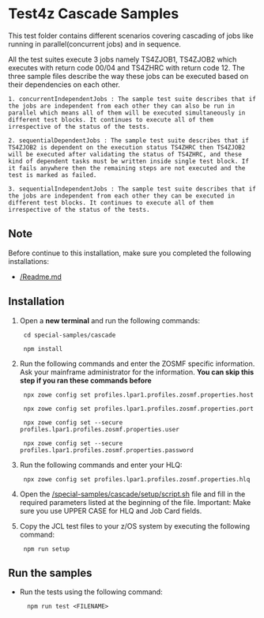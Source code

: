 # Test4z Cascade Samples

This test folder contains different scenarios covering cascading of jobs like running in parallel(concurrent jobs) and in sequence.

All the test suites execute 3 jobs namely TS4ZJOB1, TS4ZJOB2 which executes with return code 00/04 and TS4ZHRC with return code 12. 
The three sample files describe the way these jobs can be executed based on their dependencies on each other.

    1. concurrentIndependentJobs : The sample test suite describes that if the jobs are independent from each other they can also be run in parallel which means all of them will be executed simultaneously in different test blocks. It continues to execute all of them irrespective of the status of the tests.
          
    2. sequentialDependentJobs : The sample test suite describes that if TS4ZJOB2 is dependent on the execution status TS4ZHRC then TS4ZJOB2 will be executed after validating the status of TS4ZHRC, and these kind of dependent tasks must be written inside single test block. If it fails anywhere then the remaining steps are not executed and the test is marked as failed.

    3. sequentialIndependentJobs : The sample test suite describes that if the jobs are independent from each other they can be executed in different test blocks. It continues to execute all of them irrespective of the status of the tests.
    
## Note
Before continue to this installation, make sure you completed the following installations:
* [/Readme.md](/README.md)

   
## Installation

1. Open a **new terminal** and run the following commands:
    
        cd special-samples/cascade
    
        npm install

2. Run the following commands and enter the ZOSMF specific information. 
   Ask your mainframe administrator for the information.
   **You can skip this step if you ran these commands before**

        npx zowe config set profiles.lpar1.profiles.zosmf.properties.host
    
        npx zowe config set profiles.lpar1.profiles.zosmf.properties.port
    
        npx zowe config set --secure profiles.lpar1.profiles.zosmf.properties.user
    
        npx zowe config set --secure profiles.lpar1.profiles.zosmf.properties.password

3. Run the following commands and enter your HLQ:

        npx zowe config set profiles.lpar1.profiles.zosmf.properties.hlq
        
4. Open the [/special-samples/cascade/setup/script.sh](/special-samples/cascade/setup/script.sh) file and fill in the required parameters listed at the beginning of the file. Important: Make sure you use UPPER CASE for HLQ and Job Card fields.
                                                                 
5. Copy the JCL test files to your z/OS system by executing the following command: 

        npm run setup

## Run the samples

* Run the tests using the following command:

        npm run test <FILENAME>

